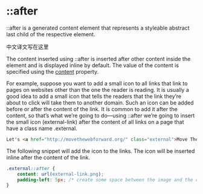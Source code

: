 # ::after

::after is a generated content element that represents a styleable abstract last child of the respective element.

中文译文写在这里

The content inserted using ::after is inserted after other content inside the element and is displayed inline by default. The value of the content is specified using the [content](http://tympanus.net/codrops/css_reference/content) property.

For example, suppose you want to add a small icon to all links that link to pages on websites other than the one the reader is reading. It is usually a good idea to add a small icon that tells the readers that the link they’re about to click will take them to another domain. Such an icon can be added before or after the content of the link. It is common to add it after the content, so that’s what we’re going to do—using ::after we’re going to insert the small icon (external-link) after the content of all links on a page that have a class name .external.

```html
Let's <a href="http://movethewebforward.org/" class="external">Move The Web Forward</a> together!
```

The following snippet will add the icon to the links. The icon will be inserted inline after the content of the link.

```css
.external::after {
    content: url(external-link.png);
    padding-left: 5px; /* create some space between the image and the content before it */
}
```

